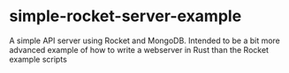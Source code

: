 # simple-rocket-server-example
A simple API server using Rocket and MongoDB. Intended to be a bit more advanced example of how to write a webserver in Rust than the Rocket example scripts

